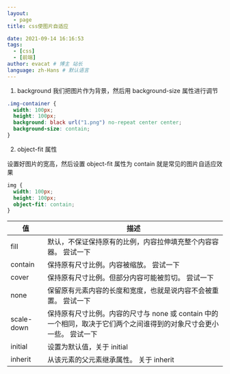 ```yaml
---
layout:
  - page
title: css使图片自适应

date: 2021-09-14 16:16:53
tags:
  - [css]
  - [前端]
author: evacat # 博主 站长
language: zh-Hans # 默认语言
---
```


<!--more-->

1. background
   我们把图片作为背景，然后用 background-size 属性进行调节

```css
.img-container {
  width: 100px;
  height: 100px;
  background: black url("1.png") no-repeat center center;
  background-size: contain;
}
```

2. object-fit 属性

设置好图片的宽高，然后设置 object-fit 属性为 contain 就是常见的图片自适应效果

```css
img {
  width: 100px;
  height: 100px;
  object-fit: contain;
}
```

| 值         | 描述                                                                                                                 |
| ---------- | -------------------------------------------------------------------------------------------------------------------- |
| fill       | 默认，不保证保持原有的比例，内容拉伸填充整个内容容器。 尝试一下                                                      |
| contain    | 保持原有尺寸比例。内容被缩放。 尝试一下                                                                              |
| cover      | 保持原有尺寸比例。但部分内容可能被剪切。 尝试一下                                                                    |
| none       | 保留原有元素内容的长度和宽度，也就是说内容不会被重置。 尝试一下                                                      |
| scale-down | 保持原有尺寸比例。内容的尺寸与 none 或 contain 中的一个相同，取决于它们两个之间谁得到的对象尺寸会更小一些。 尝试一下 |
| initial    | 设置为默认值，关于 initial                                                                                           |
| inherit    | 从该元素的父元素继承属性。 关于 inherit                                                                              |
